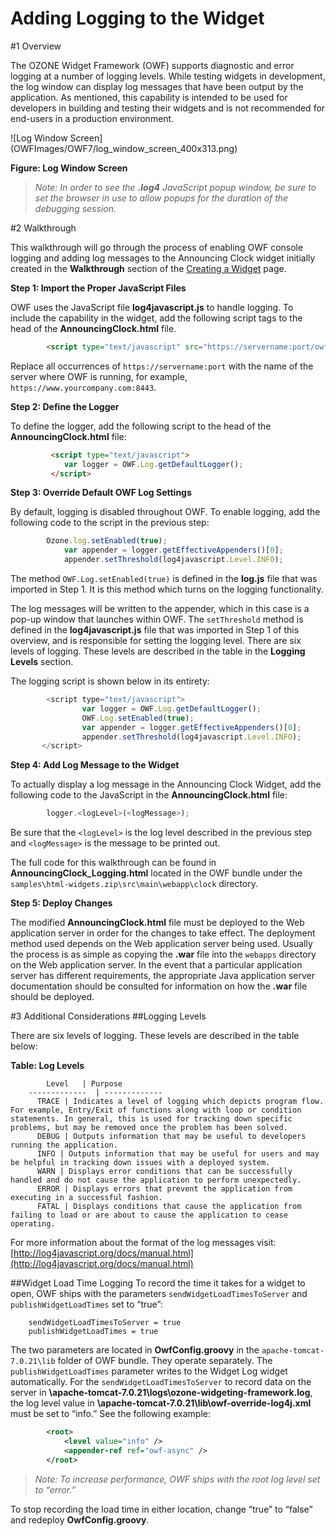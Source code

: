 #   Adding Logging to the Widget
#1   Overview

The OZONE Widget Framework (OWF) supports diagnostic and error logging at a number of logging levels. While testing widgets in development, the log window can display log messages that have been output by the application. As mentioned, this capability is intended to be used for developers in building and testing their widgets and is not recommended for end-users in a production environment.

 ![Log Window Screen]  
 (OWFImages/OWF7/log_window_screen_400x313.png)

**Figure: Log Window Screen**

> _Note: In order to see the **.log4** JavaScript popup window, be sure to set the browser in use to allow popups for the duration of the debugging session._

#2   Walkthrough

This walkthrough will go through the process of enabling OWF console logging and adding log messages to the Announcing Clock widget initially created in the **Walkthrough** section of the [Creating a Widget](OWF-7-Developer—Creating-a-Widget) page.

**Step 1: Import the Proper JavaScript Files**

OWF uses the JavaScript file **log4javascript.js** to handle logging. To include the capability in the widget, add the following script tags to the head of the **AnnouncingClock.html** file.

```html
        <script type="text/javascript" src="https://servername:port/owf/js-min/owf-widget-min.js"></script>
```

Replace all occurrences of `https://servername:port` with the name of the server where OWF is running, for example, `https://www.yourcompany.com:8443`. 

**Step 2: Define the Logger**

To define the logger, add the following script to the head of the **AnnouncingClock.html** file:

```html
         <script type="text/javascript">
         	var logger = OWF.Log.getDefaultLogger();
         </script>
```

**Step 3: Override Default OWF Log Settings**

By default, logging is disabled throughout OWF. To enable logging, add the following code to the script in the previous step:

```javascript
        Ozone.log.setEnabled(true);
        	var appender = logger.getEffectiveAppenders()[0];
        	appender.setThreshold(log4javascript.Level.INFO);
```

The method `OWF.Log.setEnabled(true)` is defined in the **log.js** file that was imported in Step 1. It is this method which turns on the logging functionality. 

The log messages will be written to the appender, which in this case is a pop-up window that launches within OWF. The `setThreshold` method is defined in the **log4javascript.js** file that was imported in Step 1 of this overview, and is responsible for setting the logging level. There are six levels of logging. These levels are described in the table in the **Logging Levels** section.

The logging script is shown below in its entirety:

```javascript
        <script type="text/javascript">
              	var logger = OWF.Log.getDefaultLogger();
              	OWF.Log.setEnabled(true);
              	var appender = logger.getEffectiveAppenders()[0];
              	appender.setThreshold(log4javascript.Level.INFO);
       </script>
```

**Step 4: Add Log Message to the Widget**

To actually display a log message in the Announcing Clock Widget, add the following code to the JavaScript in the **AnnouncingClock.html** file:

```javascript
        logger.<logLevel>(<logMessage>);
```

Be sure that the `<logLevel>` is the log level described in the previous step and `<logMessage>` is the message to be printed out.

The full code for this walkthrough can be found in **AnnouncingClock_Logging.html** located in the OWF bundle under the `samples\html-widgets.zip\src\main\webapp\clock` directory.

**Step 5: Deploy Changes**

The modified **AnnouncingClock.html** file must be deployed to the Web application server in order for the changes to take effect. The deployment method used depends on the Web application server being used. Usually the process is as simple as copying the **.war** file into the `webapps` directory on the Web application server. In the event that a particular application server has different requirements, the appropriate Java application server documentation should be consulted for information on how the **.war** file should be deployed.

#3   Additional Considerations
##Logging Levels

There are six levels of logging. These levels are described in the table below:

**Table: Log Levels**

            Level   | Purpose
        -------------  | -------------
          TRACE | Indicates a level of logging which depicts program flow. For example, Entry/Exit of functions along with loop or condition statements. In general, this is used for tracking down specific problems, but may be removed once the problem has been solved.
          DEBUG | Outputs information that may be useful to developers running the application.
          INFO | Outputs information that may be useful for users and may be helpful in tracking down issues with a deployed system.
          WARN | Displays error conditions that can be successfully handled and do not cause the application to perform unexpectedly.
          ERROR | Displays errors that prevent the application from executing in a successful fashion.
          FATAL | Displays conditions that cause the application from failing to load or are about to cause the application to cease operating.

For more information about the format of the log messages visit: [http://log4javascript.org/docs/manual.html](http://log4javascript.org/docs/manual.html)

##Widget Load Time Logging
To record the time it takes for a widget to open, OWF ships with the parameters `sendWidgetLoadTimesToServer` and `publishWidgetLoadTimes` set to “true”: 

        sendWidgetLoadTimesToServer = true
        publishWidgetLoadTimes = true

The two parameters are located in **OwfConfig.groovy** in the `apache-tomcat-7.0.21\lib` folder of OWF bundle. They operate separately. The `publishWidgetLoadTimes` parameter writes to the Widget Log widget automatically. For the `sendWidgetLoadTimesToServer` to record data on the server in **\apache-tomcat-7.0.21\logs\ozone-widgeting-framework.log**, the log level value in **\apache-tomcat-7.0.21\lib\owf-override-log4j.xml** must be set to “info.” See the following example:

```xml
        <root>
        	<level value="info" />
        	<appender-ref ref="owf-async" />
        </root>
```

> _Note: To increase performance, OWF ships with the root log level set to “error.”_

To stop recording the load time in either location, change “true” to “false” and redeploy **OwfConfig.groovy**. 